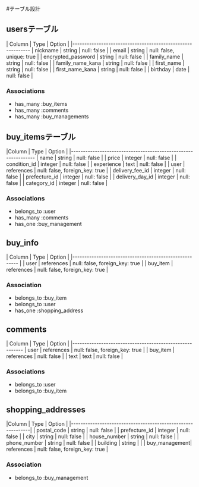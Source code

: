 #テーブル設計

## usersテーブル

| Column             | Type    | Option                    |
|------------------------------------------------------------
| nickname           | string  | null: false               |
| email              | string  | null: false, unique: true |
| encrypted_password | string  | null: false               |
| family_name        | string  | null: false               |
| family_name_kana   | string  | null: false               | 
| first_name         | string  | null: false               |
| first_name_kana    | string  | null: false               |
| birthday           | date    | null: false               |


### Associations
- has_many :buy_items
- has_many :comments
- has_many :buy_managements


## buy_itemsテーブル

|Column           | Type        | Option                         |
|--------------------------------------------------------------- 
| name            | string      | null: false                    |
| price           | integer     | null: false                    |
| condition_id    | integer     | null: false                    |
| experience      | text        | null: false                    |
| user            | references  | null: false, foreign_key: true |
| delivery_fee_id | integer     | null: false                    |
| prefecture_id   | integer     | null: false                    |
| delivery_day_id | integer     | null: false                    |
| category_id     | integer     | null: false                    |

### Associations 
- belongs_to :user
- has_many :comments
- has_one :buy_management


## buy_info

| Column   | Type       | Option                         |
|------------------------------------------------------- |
| user     | references | null: false, foreign_key: true |
| buy_item | references | null: false, foreign_key: true |

### Association
- belongs_to :buy_item
- belongs_to :user
- has_one :shopping_address


## comments

| Column    | Type       | Option                         |
|---------------------------------------------------------
| user      | references | null: false, foreign_key: true |
| buy_item  | references | null: false                    |
| text      | text       | null: false                    |

### Associations
- belongs_to :user
- belongs_to :buy_item


## shopping_addresses

|Column         | Type       | Option                         |
|-------------------------------------------------------------|
| postal_code   | string     | null: false                    | 
| prefecture_id | integer    | null: false                    |
| city          | string     | null: false                    |
| house_number  | string     | null: false                    |
| phone_number  | string     | null: false                    | 
| building      | string     |                                |
| buy_management| references | null: false, foreign_key: true |

### Association
- belongs_to :buy_management





